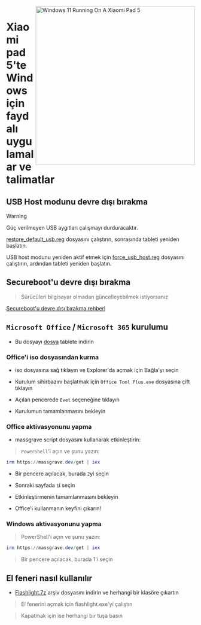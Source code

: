 <img align="right" src="https://raw.githubusercontent.com/erdilS/Port-Windows-11-Xiaomi-Pad-5/main/nabu.png" width="425" alt="Windows 11 Running On A Xiaomi Pad 5">

# Xiaomi pad 5'te Windows için faydalı uygulamalar ve talimatlar

## USB Host modunu devre dışı bırakma
> [!Warning]
> Güç verilmeyen USB aygıtları çalışmayı durduracaktır.

[restore_default_usb.reg](https://github.com/erdilS/Port-Windows-11-Xiaomi-Pad-5/releases/download/USBHost/restore_default_usb.reg) dosyasını çalıştırın, sonrasında tableti yeniden başlatın.

USB host modunu yeniden aktif etmek için [force_usb_host.reg](https://github.com/erdilS/Port-Windows-11-Xiaomi-Pad-5/releases/download/USBHost/force_usb_host.reg) dosyasını çalıştırın, ardından tableti yeniden başlatın.

## Secureboot'u devre dışı bırakma
> Sürücüleri bilgisayar olmadan güncelleyebilmek istiyorsanız

[Secureboot'u devre dışı bırakma rehberi](/guide/Turkish/disable-secureboot-tr.md)

## ```Microsoft Office``` / ```Microsoft 365``` kurulumu

- Bu dosyayı [dosya](https://mega.nz/file/Q7p1XK6L#J-KPp_-MNJ8iXGqEwwZ3_sfv2tMiq_AJjUiiaX6TBrI) tablete indirin
  
### Office'i iso dosyasından kurma
  
- iso dosyasına sağ tıklayın ve Explorer'da açmak için Bağla'yı seçin

- Kurulum sihirbazını başlatmak için ```Office Tool Plus.exe``` dosyasına çift tıklayın
  
- Açılan pencerede `Evet` seçeneğine tıklayın
  
- Kurulumun tamamlanmasını bekleyin

 ### Office aktivasyonunu yapma

- massgrave script dosyasını kullanarak etkinleştirin:

> `PowerShell`'i açın ve şunu yazın: 

```powershell 
irm https://massgrave.dev/get | iex 
```

- Bir pencere açılacak, burada `2`yi seçin

- Sonraki sayfada `1`i seçin

- Etkinleştirmenin tamamlanmasını bekleyin

- Office'i kullanmanın keyfini çıkarın!

 ### Windows aktivasyonunu yapma

> PowerShell'i açın ve şunu yazın: 

```powershell 
irm https://massgrave.dev/get | iex 
```
> Bir pencere açılacak, burada 1'i seçin

 ## El feneri nasıl kullanılır

 - [Flashlight.7z](https://github.com/erdilS/Port-Windows-11-Xiaomi-Pad-5/releases/download/1.0/flashlight_fix.7z) arşiv dosyasını indirin ve herhangi bir klasöre çıkartın

> El fenerini açmak için flashlight.exe'yi çalıştın

> Kapatmak için ise herhangi bir tuşa basın
